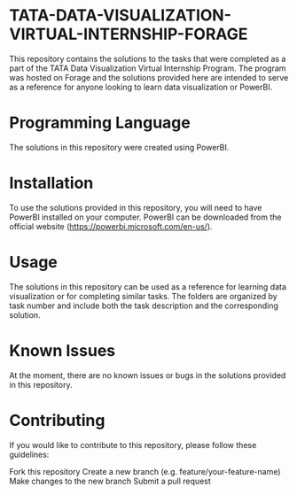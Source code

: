 # TATA-DATA-VISUALIZATION-VIRTUAL-INTERNSHIP-FORAGE
This repository contains the solutions to the tasks that were completed as a part of the TATA Data Visualization Virtual Internship Program. The program was hosted on Forage and the solutions provided here are intended to serve as a reference for anyone looking to learn data visualization or PowerBI.

# Programming Language
The solutions in this repository were created using PowerBI.

# Installation
To use the solutions provided in this repository, you will need to have PowerBI installed on your computer. PowerBI can be downloaded from the official website (https://powerbi.microsoft.com/en-us/).

# Usage
The solutions in this repository can be used as a reference for learning data visualization or for completing similar tasks. The folders are organized by task number and include both the task description and the corresponding solution.

# Known Issues
At the moment, there are no known issues or bugs in the solutions provided in this repository.

# Contributing
If you would like to contribute to this repository, please follow these guidelines:

Fork this repository
Create a new branch (e.g. feature/your-feature-name)
Make changes to the new branch
Submit a pull request
